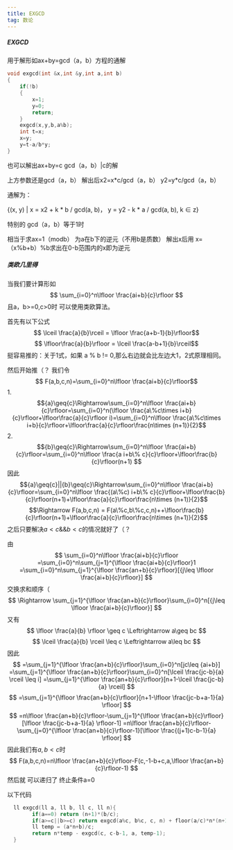 ```yaml
---
title: EXGCD
tag: 数论
---
```






##### EXGCD

用于解形如ax+by=gcd（a，b）方程的通解

<!-- more -->

```c++
void exgcd(int &x,int &y,int a,int b)
{
    if(!b)
    {
        x=1;
        y=0;
        return;
    }
    exgcd(x,y,b,a%b);
    int t=x;
    x=y;
    y=t-a/b*y;
}
```

也可以解出ax+by=c  gcd（a，b）|c的解

上方参数还是gcd（a，b） 解出后x2=x\*c/gcd（a，b） 	y2=y*c/gcd（a，b）

通解为：

{(x, y) | x = x2 + k * b / gcd(a, b)， y = y2 - k * a / gcd(a, b), k ∈ z}

 特别的 gcd（a，b）等于1时

相当于求ax=1（modb） 为a在b下的逆元（不用b是质数） 解出x后用 x=（x%b+b）%b求出在0-b范围内的x即为逆元



##### 类欧几里得

当我们要计算形如
$$
        \sum_{i=0}^n\lfloor \frac{ai+b}{c}\rfloor
$$
且a，b>=0,c>0时
可以使用类欧算法。

首先有以下公式
$$ \lceil \frac{a}{b}\rceil = \lfloor \frac{a+b-1}{b}\rfloor$$
$$ \lfloor\frac{a}{b}\rfloor = \lceil \frac{a-b+1}{b}\rceil$$
挺容易推的：关于1式，如果 a % b != 0,那么右边就会比左边大1，2式原理相同。

然后开始推（？
我们令
$$ F(a,b,c,n)=\sum_{i=0}^n\lfloor \frac{ai+b}{c}\rfloor$$
1.
$${a}\geq{c}\Rightarrow\sum_{i=0}^n\lfloor \frac{ai+b}{c}\rfloor=\sum_{i=0}^n(\lfloor \frac{a\%c\times i+b}{c}\rfloor+\lfloor\frac{a}{c}\rfloor i)=\sum_{i=0}^n\lfloor \frac{a\%c\times i+b}{c}\rfloor+\lfloor\frac{a}{c}\rfloor\frac{n\times (n+1)}{2}$$
2.
$${b}\geq{c}\Rightarrow\sum_{i=0}^n\lfloor \frac{ai+b}{c}\rfloor=\sum_{i=0}^n\lfloor \frac{a i+b\% c}{c}\rfloor+\lfloor\frac{b}{c}\rfloor(n+1) $$
因此
$${a}\geq{c}||{b}\geq{c}\Rightarrow\sum_{i=0}^n\lfloor \frac{ai+b}{c}\rfloor=\sum_{i=0}^n\lfloor \frac{(a\%c) i+b\% c}{c}\rfloor+\lfloor\frac{b}{c}\rfloor(n+1)+\lfloor\frac{a}{c}\rfloor\frac{n\times (n+1)}{2}$$
$$\Rightarrow F(a,b,c,n) = F(a\%c,b\%c,c,n)++\lfloor\frac{b}{c}\rfloor(n+1)+\lfloor\frac{a}{c}\rfloor\frac{n\times (n+1)}{2}$$
之后只要解决$a \lt c \&\& b\lt c$的情况就好了（？

由
$$
\sum_{i=0}^n\lfloor \frac{ai+b}{c}\rfloor
=\sum_{i=0}^n\sum_{j=1}^{\lfloor \frac{ai+b}{c}\rfloor}1
=\sum_{i=0}^n\sum_{j=1}^{\lfloor \frac{an+b}{c}\rfloor}[{j\leq \lfloor \frac{ai+b}{c}\rfloor}]
$$
交换求和顺序（
$$
\Rightarrow \sum_{j=1}^{\lfloor \frac{an+b}{c}\rfloor}\sum_{i=0}^n[{j\leq \lfloor \frac{ai+b}{c}\rfloor}]
$$
又有
$$
\lfloor \frac{a}{b} \rfloor \geq c \Leftrightarrow a\geq bc
$$
$$
\lceil \frac{a}{b} \rceil \leq c \Leftrightarrow a\leq bc
$$
因此
$$
=\sum_{j=1}^{\lfloor \frac{an+b}{c}\rfloor}\sum_{i=0}^n[jc\leq {ai+b}]
=\sum_{j=1}^{\lfloor \frac{an+b}{c}\rfloor}\sum_{i=0}^n[\lceil \frac{jc-b}{a} \rceil \leq i]
=\sum_{j=1}^{\lfloor \frac{an+b}{c}\rfloor}[n+1-\lceil \frac{jc-b}{a} \rceil]
$$
$$
=\sum_{j=1}^{\lfloor \frac{an+b}{c}\rfloor}[n+1-\lfloor \frac{jc-b+a-1}{a} \rfloor]
$$
$$
=n\lfloor \frac{an+b}{c}\rfloor-\sum_{j=1}^{\lfloor \frac{an+b}{c}\rfloor}[\lfloor \frac{jc-b+a-1}{a} \rfloor-1]
=n\lfloor \frac{an+b}{c}\rfloor-\sum_{j=0}^{\lfloor \frac{an+b}{c}\rfloor-1}[\lfloor \frac{(j+1)c-b-1}{a} \rfloor]
$$
因此我们有$a,b\lt c$时
$$
F(a,b,c,n)=n\lfloor \frac{an+b}{c}\rfloor-F(c,-1-b+c,a,\lfloor \frac{an+b}{c}\rfloor-1)
$$
然后就 可以递归了 终止条件a=0

以下代码

```c++
  ll exgcd(ll a, ll b, ll c, ll n){
        if(a==0) return (n+1)*(b/c);
        if(a>=c||b>=c) return exgcd(a%c, b%c, c, n) + floor(a/c)*n*(n+1)/2 + floor(b/c)*(n+1);
        ll temp = (a*n+b)/c;
        return n*temp - exgcd(c, c-b-1, a, temp-1);
  }
```

